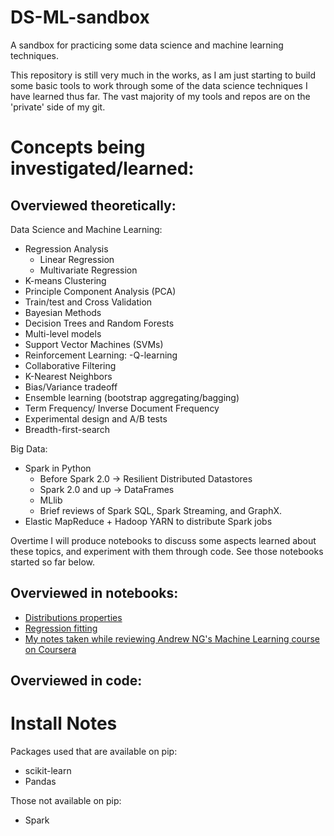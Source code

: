 DS-ML-sandbox
=============
A sandbox for practicing some data science and machine learning techniques.

This repository is still very much in the works, as I am just starting to build some basic tools to work through some of the data science techniques I have learned thus far.  The vast majority of my tools and repos are on the 'private' side of my git.



Concepts being investigated/learned:
===================================   
   
## Overviewed theoretically:
Data Science and Machine Learning:

- Regression Analysis
    - Linear Regression 
    - Multivariate Regression
- K-means Clustering
- Principle Component Analysis (PCA)
- Train/test and Cross Validation
- Bayesian Methods
- Decision Trees and Random Forests
- Multi-level models
- Support Vector Machines (SVMs)
- Reinforcement Learning:
    -Q-learning
- Collaborative Filtering
- K-Nearest Neighbors
- Bias/Variance tradeoff
- Ensemble learning (bootstrap aggregating/bagging)
- Term Frequency/ Inverse Document Frequency
- Experimental design and A/B tests
- Breadth-first-search

Big Data:

- Spark in Python
    - Before Spark 2.0 -> Resilient Distributed Datastores
    - Spark 2.0 and up -> DataFrames
    - MLlib
    - Brief reviews of Spark SQL, Spark Streaming, and GraphX.
- Elastic MapReduce + Hadoop YARN to distribute Spark jobs


Overtime I will produce notebooks to discuss some aspects learned about these topics, and experiment with them through code.  See those notebooks started so far below.
    
## Overviewed in notebooks:
    
- [Distributions properties](http://github.com/kylemede/DS-ML-sandbox/blob/master/notebooks/DistributionMetrics.ipynb)
- [Regression fitting](http://github.com/kylemede/DS-ML-sandbox/blob/master/notebooks/regression.ipynb)
- [My notes taken while reviewing Andrew NG's Machine Learning course on Coursera](http://github.com/kylemede/DS-ML-sandbox/blob/master/notebooks/MachineLearning_NG_CourseNotes.ipynb)
    
    


## Overviewed in code:






Install Notes
==============
Packages used that are available on pip:

 - scikit-learn
 - Pandas
 
Those not available on pip:

- Spark
 


 